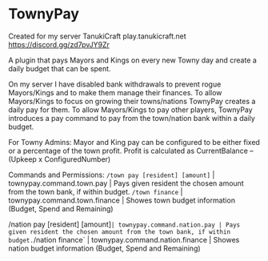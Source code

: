 # TownyPay

Created for my server TanukiCraft
play.tanukicraft.net
https://discord.gg/zd7pvJY9Zr

A plugin that pays Mayors and Kings on every new Towny day and create a daily budget that can be spent.

On my server I have disabled bank withdrawals to prevent rogue Mayors/Kings and to make them manage their finances. To allow Mayors/Kings to focus on growing their towns/nations TownyPay creates a daily pay for them.
To allow Mayors/Kings to pay other players, TownyPay introduces a pay command to pay from the town/nation bank within a daily budget.

For Towny Admins:
Mayor and King pay can be configured to be either fixed or a percentage of the town profit.
Profit is calculated as CurrentBalance – (Upkeep x ConfiguredNumber)

Commands and Permissions:
`/town pay [resident] [amount]` | townypay.command.town.pay | Pays given resident the chosen amount from the town bank, if within budget.
`/town finance` | townypay.command.town.finance | Showes town budget information (Budget, Spend and Remaining)

/nation pay [resident] [amount]` | townypay.command.nation.pay | Pays given resident the chosen amount from the town bank, if within budget.
`/nation finance` | townypay.command.nation.finance | Showes nation budget information (Budget, Spend and Remaining)



